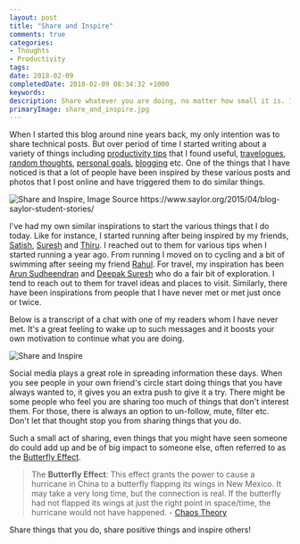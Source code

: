 ```yaml
---
layout: post
title: "Share and Inspire"
comments: true
categories: 
- Thoughts
- Productivity
tags: 
date: 2018-02-09
completedDate: 2018-02-09 08:34:32 +1000
keywords: 
description: Share whatever you are doing, no matter how small it is. It might inspire someone else!
primaryImage: share_and_inspire.jpg
---
```


When I started this blog around nine years back, my only intention was to share technical posts. But over period of time I started writing about a variety of things including [productivity tips](http://www.rahulpnath.com/blog/category/productivity/) that I found useful, [travelogues](http://www.rahulpnath.com/blog/category/travelogue/), [random thoughts](http://www.rahulpnath.com/blog/category/thoughts/), [personal goals](http://www.rahulpnath.com/blog/2017-recap/), [blogging](http://www.rahulpnath.com/blog/category/blogging/) etc. One of the things that I have noticed is that a lot of people have been inspired by these various posts and photos that I post online and have triggered them to do similar things. 

<img src="{{site.images_root}}/share_and_inspire.jpg" alt="Share and Inspire, Image Source https://www.saylor.org/2015/04/blog-saylor-student-stories/" class="center">

I've had my own similar inspirations to start the various things that I do today. Like for instance, I started running after being inspired by my friends, [Satish](https://twitter.com/SatyKrish), [Suresh](https://www.facebook.com/jeyakums) and [Thiru](https://www.facebook.com/thirusv). I reached out to them for various tips when I started running a year ago. From running I moved on to cycling and a bit of swimming after seeing my friend [Rahul](https://www.facebook.com/rahul.revikumar477977). For travel, my inspiration has been [Arun Sudheendran](https://www.facebook.com/arun.sudheendran.1) and [Deepak Suresh](https://www.facebook.com/deepak.suresh) who do a fair bit of exploration. I tend to reach out to them for travel ideas and places to visit. Similarly, there have been inspirations from people that I have never met or met just once or twice.

Below is a transcript of a chat with one of my readers whom I have never met. It's a great feeling to wake up to such messages and it boosts your own motivation to continue what you are doing.

<img src="{{site.images_root}}/share_and_inspire_chat.png" alt="Share and Inspire" class="center">

Social media plays a great role in spreading information these days. When you see people in your own friend's circle start doing things that you have always wanted to, it gives you an extra push to give it a try. There might be some people who feel you are sharing too much of things that don't interest them. For those, there is always an option to un-follow, mute, filter etc. Don't let that thought stop you from sharing things that you do. 

Such a small act of sharing, even things that you might have seen someone do could add up and be of big impact to someone else, often referred to as the [Butterfly Effect](https://www.hanselman.com/blog/TheButterflyEffectOfTechnologyCommunity.aspx).

> The **Butterfly Effect**: This effect grants the power to cause a hurricane in China to a butterfly flapping its wings in New Mexico. It may take a very long time, but the connection is real. If the butterfly had not flapped its wings at just the right point in space/time, the hurricane would not have happened. - [Chaos Theory](http://fractalfoundation.org/resources/what-is-chaos-theory/)

Share things that you do, share positive things and inspire others!
